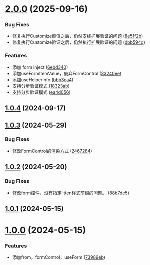 # [2.0.0](https://github.com/liuxian496/litten-form/compare/v1.0.4...v2.0.0) (2025-09-16)


### Bug Fixes

* 修复执行Customize颜值之后，仍然支线扩展验证的问题 ([8e51f2b](https://github.com/liuxian496/litten-form/commit/8e51f2becf46b4b0611c3406441e7fc7b51cb399))
* 修复执行Customize验证之后，仍然执行扩展验证的问题 ([dbb594d](https://github.com/liuxian496/litten-form/commit/dbb594d4c74ecfa7764e945d7f816dde792feda3))


### Features

* 添加 form inject ([6ebd340](https://github.com/liuxian496/litten-form/commit/6ebd3400b34d95fe14c90fba40091789a4b1cb0b))
* 添加useFormItemValue，废弃FormControl ([33240ee](https://github.com/liuxian496/litten-form/commit/33240ee90e4f8445725b762c526cf6f2b700723f))
* 添加useHelperInfo ([bbb3ca4](https://github.com/liuxian496/litten-form/commit/bbb3ca4bbc4eca21a9281895799b40647fd08a50))
* 支持分步验证模式 ([18323ab](https://github.com/liuxian496/litten-form/commit/18323abfbf616c2916468a2a86d671a18f08a0e0))
* 支持分步验证模式 ([ea4d056](https://github.com/liuxian496/litten-form/commit/ea4d056093add84f5cdf5ff5646bf959c19be19f))



## [1.0.4](https://github.com/liuxian496/litten-form/compare/v1.0.3...v1.0.4) (2024-09-17)



## [1.0.3](https://github.com/liuxian496/litten-form/compare/v1.0.2...v1.0.3) (2024-05-29)


### Bug Fixes

* 修改FormControl的渲染方式 ([2467284](https://github.com/liuxian496/litten-form/commit/2467284fc7dd5df25cc695a985ba8d562e240643))



## [1.0.2](https://github.com/liuxian496/litten-form/compare/v1.0.1...v1.0.2) (2024-05-20)


### Bug Fixes

* 修改form控件，没有指定litten样式前缀的问题。 ([88b7de5](https://github.com/liuxian496/litten-form/commit/88b7de539afb8d0c9a300fa7013cb6d60fe35a93))



## [1.0.1](https://github.com/liuxian496/litten-form/compare/v1.0.0...v1.0.1) (2024-05-15)



# [1.0.0](https://github.com/liuxian496/litten-form/compare/73989eb04f479aedd3bcf65e520dd75118562169...v1.0.0) (2024-05-15)


### Features

* 添加from，formControl，useForm ([73989eb](https://github.com/liuxian496/litten-form/commit/73989eb04f479aedd3bcf65e520dd75118562169))



